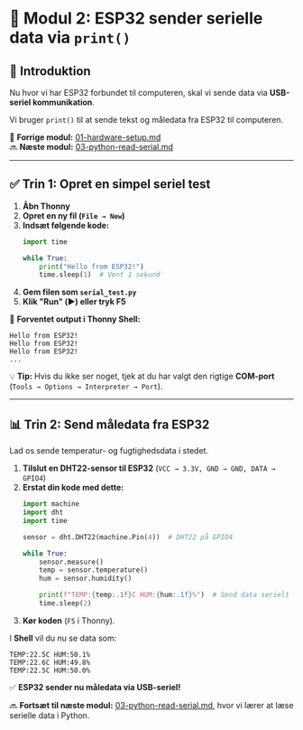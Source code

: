 # 📝 Modul 2: ESP32 sender serielle data via `print()`

## 📌 **Introduktion**
Nu hvor vi har ESP32 forbundet til computeren, skal vi sende data via **USB-seriel kommunikation**.

Vi bruger `print()` til at sende tekst og måledata fra ESP32 til computeren.

🔗 **Forrige modul:** [01-hardware-setup.md](01-hardware-setup.md)  
🔜 **Næste modul:** [03-python-read-serial.md](03-python-read-serial.md)  

---

## ✅ **Trin 1: Opret en simpel seriel test**
1. **Åbn Thonny**  
2. **Opret en ny fil (`File → New`)**  
3. **Indsæt følgende kode:**
   ```python
   import time

   while True:
       print("Hello from ESP32!")
       time.sleep(1)  # Vent 1 sekund
   ```
4. **Gem filen som `serial_test.py`**  
5. **Klik "Run" (▶️) eller tryk F5**  

🔹 **Forventet output i Thonny Shell:**  
```
Hello from ESP32!
Hello from ESP32!
Hello from ESP32!
...
```

💡 **Tip:** Hvis du ikke ser noget, tjek at du har valgt den rigtige **COM-port** (`Tools → Options → Interpreter → Port`).  

---

## 📊 **Trin 2: Send måledata fra ESP32**
Lad os sende temperatur- og fugtighedsdata i stedet.

1. **Tilslut en DHT22-sensor til ESP32** (`VCC → 3.3V, GND → GND, DATA → GPIO4`)  
2. **Erstat din kode med dette:**
   ```python
   import machine
   import dht
   import time

   sensor = dht.DHT22(machine.Pin(4))  # DHT22 på GPIO4

   while True:
       sensor.measure()
       temp = sensor.temperature()
       hum = sensor.humidity()

       print(f"TEMP:{temp:.1f}C HUM:{hum:.1f}%")  # Send data serielt
       time.sleep(2)
   ```
3. **Kør koden** (`F5` i Thonny).  

I **Shell** vil du nu se data som:
```
TEMP:22.5C HUM:50.1%
TEMP:22.6C HUM:49.8%
TEMP:22.5C HUM:50.0%
```

✅ **ESP32 sender nu måledata via USB-seriel!**  

🔜 **Fortsæt til næste modul:** [03-python-read-serial.md](03-python-read-serial.md), hvor vi lærer at læse serielle data i Python.
